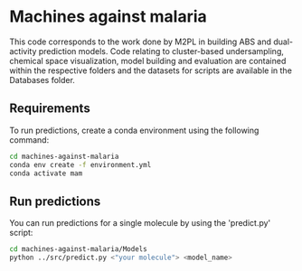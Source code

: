 # Machines against malaria
This code corresponds to the work done by M2PL in building ABS and dual-activity prediction models. Code relating to cluster-based undersampling, chemical space visualization, model building and evaluation are contained within the respective folders and the datasets for scripts are available in the Databases folder.

## Requirements
To run predictions, create a conda environment using the following command:

```bash
cd machines-against-malaria
conda env create -f environment.yml
conda activate mam
```

## Run predictions
You can run predictions for a single molecule by using the 'predict.py' script:

```bash
cd machines-against-malaria/Models
python ../src/predict.py <"your molecule"> <model_name>
```
